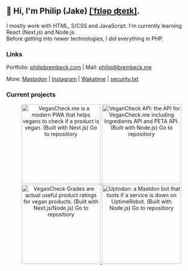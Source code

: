## 👋   Hi, I'm Philip (Jake) [[ˈfɪləp ʤeɪk]](https://philipbrembeck.com). 

I mostly work with HTML, S/CSS and JavaScript. I'm currently learning React (Next.js) and Node.js.<br />
Before getting into newer technologies, I did everything in PHP.  

### Links

Portfolio: [philipbrembeck.com](https://philipbrembeck.com) | Mail: <philip@brembeck.me>

More: [Mastodon](https://fosstodon.org/@philipbrembeck) | [Instagram](https://instagram.com/jakesbier) | [Wakatime](https://wakatime.com/@philipbrembeck) | [security.txt](https://cldsi.de/.well-known/security.txt)

### Current projects
<div align="center">
<a href="https://github.com/JokeNetwork/vegancheck.me">
  <picture>
      <source srcset="https://user-images.githubusercontent.com/4144601/221286525-c0248ec0-0190-404f-85f1-00f4d8a3082a.svg" media="(prefers-color-scheme: dark)">
      <img src="https://user-images.githubusercontent.com/4144601/221286529-4a75d8dd-4921-4503-84b2-ce99b0c54557.svg" width="210" alt="VeganCheck.me is a modern PWA that helps vegans to check if a product is vegan. (Built with Next.js) Go to repositiory">
  </picture>
</a>

<a href="https://github.com/JokeNetwork/VeganCheck.me-API">
  <picture>
      <source srcset="https://user-images.githubusercontent.com/4144601/221285716-8a02c714-b420-40d3-8d61-c2bd492b7762.svg" media="(prefers-color-scheme: dark)">
      <img src="https://user-images.githubusercontent.com/4144601/221285718-54713771-8a98-4f07-a917-7142e9e32a45.svg" width="210" alt="VeganCheck API: the API for VeganCheck.me including Ingredients API and PETA API. (Built with Node.js) Go to repositiory">
  </picture>
</a>

<a href="https://github.com/JokeNetwork/VeganCheck-Grades">
  <picture>
      <source srcset="https://user-images.githubusercontent.com/4144601/221287511-5f6b0c6e-7e6d-4b02-935a-46d8f8c4ac50.svg" media="(prefers-color-scheme: dark)">
      <img src="https://user-images.githubusercontent.com/4144601/221287515-37a61d5e-3a3e-42e3-9d73-f504be6fde47.svg" width="210" alt="VeganCheck Grades are actual useful product ratings for vegan products. (Built with Next.js/Node.js) Go to repositiory">
  </picture>
</a>

<a href="https://github.com/JokeNetwork/uptodon">
  <picture>
      <source srcset="https://user-images.githubusercontent.com/4144601/221288330-61d5cc0d-de32-4d04-89d7-7debbc497f9e.svg" media="(prefers-color-scheme: dark)">
      <img src="https://user-images.githubusercontent.com/4144601/221288338-d16e68e5-5a91-4e01-a953-f5d764bf4c30.svg" width="210" alt="Uptodon: a Mastdon bot that toots if a service is down on UptimeRobot. (Built with Node.js) Go to repositiory">
  </picture>
</a>
</div>
